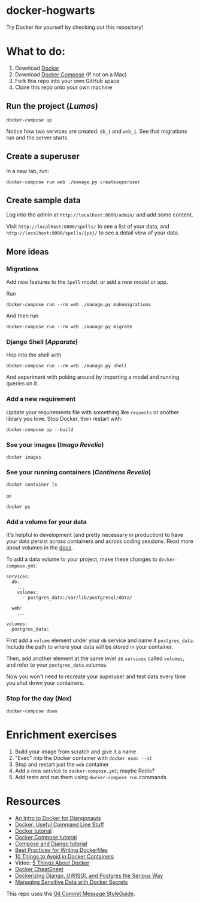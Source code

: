 # docker-hogwarts

Try Docker for yourself by checking out this repository! 

# What to do: 

1. Download [Docker](https://www.docker.com/community-edition#/download)
1. Download [Docker Compose](https://docs.docker.com/compose/install/) (If not on a Mac)
1. Fork this repo into your own GitHub space 
1. Clone this repo onto your own machine 

## Run the project (_Lumos_)

    docker-compose up 

Notice how two services are created: `db_1` and `web_1`. See that migrations run and the server starts. 

## Create a superuser 

In a new tab, run: 

    docker-compose run web ./manage.py createsuperuser 

## Create sample data 

Log into the admin at `http://localhost:8000/admin/` and add some content. 

Visit `http://localhost:8000/spells/` to see a list of your data, and `http://localhost:8000/spells/{pk}/` to see a detail view of your data. 

## More ideas 

### Migrations 

Add new features to the `Spell` model, or add a new model or app. 

Run 

    docker-compose run --rm web ./manage.py makemigrations 

And then run 

    docker-compose run --rm web ./manage.py migrate 

### Django Shell (_Apparate_)

Hop into the shell with 

    docker-compose run --rm web ./manage.py shell 

And experiment with poking around by importing a model and running queries on it. 

### Add a new requirement 

Update your requirements file with something like `requests` or another library you love. Stop Docker, then restart with:

    docker-compose up --build 

### See your images (_Imago Revelio_)

    docker images 

### See your running containers (_Continens Revelio_)

    docker container ls 

or 

    docker ps 
    
### Add a volume for your data 

It's helpful in development (and pretty necessary in production) to have your data persist across containers and across coding sessions. Read more about volumes in the [docs](https://docs.docker.com/storage/volumes/). 

To add a data volume to your project, make these changes to `docker-compose.yml`: 

    services:
      db:
        ...
        volumes:
          - postgres_data:/var/lib/postgresql/data/

      web:
        ...

    volumes:
      postgres_data:
      
 First add a `volume` element under your `db` service and name it `postgres_data`. Include the path to where your data will be stored in your container. 
 
 Then, add another element at the same level as `services` called `volumes`, and refer to your `postgres_data` volumes. 
 
 Now you won't need to recreate your superuser and test data every time you shut down your containers. 

### Stop for the day (_Nox_)

    docker-compose down 

# Enrichment exercises 

1. Build your image from scratch and give it a name
1. "Exec" into the Docker container with `docker exec --it` 
1. Stop and restart just the `web` container 
1. Add a new service to `docker-compose.yml`; maybe Redis? 
1. Add tests and run them using `docker-compose run` commands 

# Resources 

- [An Intro to Docker for Djangonauts](https://www.revsys.com/tidbits/brief-intro-docker-djangonauts/)
- [Docker: Useful Command Line Stuff](https://www.revsys.com/tidbits/docker-useful-command-line-stuff/)
- [Docker tutorial](https://docs.docker.com/get-started/) 
- [Docker Compose tutorial](https://docs.docker.com/compose/gettingstarted/)
- [Compose and Django tutorial](https://docs.docker.com/compose/django/)
- [Best Practices for Writing Dockerfiles](https://docs.docker.com/engine/userguide/eng-image/dockerfile_best-practices/)
- [10 Things to Avoid in Docker Containers](https://developers.redhat.com/blog/2016/02/24/10-things-to-avoid-in-docker-containers/) 
- Video: [5 Things About Docker](https://channel9.msdn.com/Shows/5-Things/Episode-12-Five-Things-About-Docker)
- [Docker CheatSheet](https://dockercheatsheet.painlessdocker.com/)
- [Dockerizing Django, UWISGI, and Postgres the Serious Way](http://www.eidel.io/2017/07/10/dockerizing-django-uwsgi-postgres/)
- [Managing Sensitive Data with Docker Secrets](https://docs.docker.com/engine/swarm/secrets/)


This repo uses the [Git Commit Message StyleGuide](https://github.com/slashsBin/styleguide-git-commit-message). 


